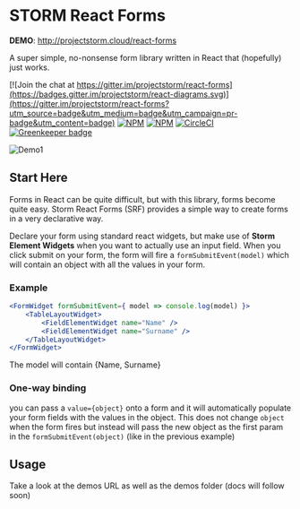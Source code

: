 # STORM React Forms

__DEMO__: http://projectstorm.cloud/react-forms

A super simple, no-nonsense form library written in React that (hopefully) just works.

[![Join the chat at https://gitter.im/projectstorm/react-forms](https://badges.gitter.im/projectstorm/react-diagrams.svg)](https://gitter.im/projectstorm/react-forms?utm_source=badge&utm_medium=badge&utm_campaign=pr-badge&utm_content=badge)
[![NPM](https://img.shields.io/npm/v/storm-react-forms.svg)](https://npmjs.org/package/storm-react-forms)
[![NPM](https://img.shields.io/npm/dt/storm-react-forms.svg)](https://npmjs.org/package/storm-react-forms)
[![CircleCI](https://circleci.com/gh/projectstorm/react-forms/tree/master.svg?style=svg)](https://circleci.com/gh/projectstorm/react-forms/tree/master) [![Greenkeeper badge](https://badges.greenkeeper.io/projectstorm/react-forms.svg)](https://greenkeeper.io/)

![Demo1](./images/screenshot1.png)

## Start Here

Forms in React can be quite difficult, but with this library, forms become quite easy. 
Storm React Forms (SRF) provides a simple way to create forms in a very declarative way.

Declare your form using standard react widgets, but make use of __Storm Element Widgets__
when you want to actually use an input field. When you click submit on your form, the form
will fire a `formSubmitEvent(model)` which will contain an object with all the values in your form.

### Example

```jsx
<FormWidget formSubmitEvent={ model => console.log(model) }>
	<TableLayoutWidget>
		<FieldElementWidget name="Name" />
		<FieldElementWidget name="Surname" />
	</TableLayoutWidget>
</FormWidget>
```

The model will contain {Name, Surname}

### One-way binding

you can pass a `value={object}` onto a form and it will automatically populate
your form fields with the values in the object. This does not change `object` when the form fires
but instead will pass the new object as the first param in the `formSubmitEvent(object)` (like in the previous example)


## Usage

Take a look at the demos URL as well as the demos folder (docs will follow soon)
